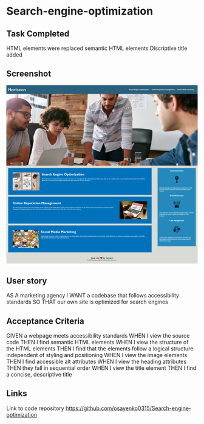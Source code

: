 # Search-engine-optimization

## Task Completed
   HTML elements were replaced semantic HTML elements
   Discriptive title added

## Screenshot
![final work](./assets/images/screenshot.png)

## User story

AS A marketing agency
I WANT a codebase that follows accessibility standards
SO THAT our own site is optimized for search engines

## Acceptance Criteria
GIVEN a webpage meets accessibility standards
WHEN I view the source code
THEN I find semantic HTML elements
WHEN I view the structure of the HTML elements
THEN I find that the elements follow a logical structure independent of styling and positioning
WHEN I view the image elements
THEN I find accessible alt attributes
WHEN I view the heading attributes
THEN they fall in sequential order
WHEN I view the title element
THEN I find a concise, descriptive title
## Links
Link to code repository https://github.com/osayenko0315/Search-engine-optimization


